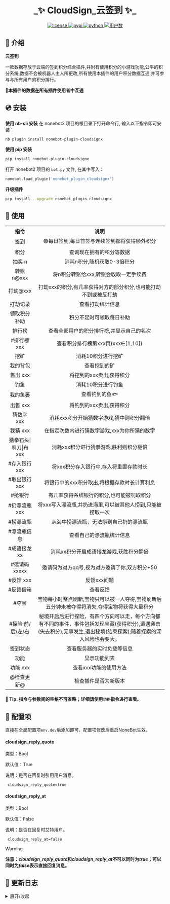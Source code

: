 <h1 align="center">_✨ CloudSign_云签到 ✨_</h1>
<p align="center">
<a href="./LICENSE">
    <img src="https://img.shields.io/github/license/Monarchdos/nonebot_plugin_cloudsign.svg" alt="license">
</a>
<a href="https://pypi.python.org/pypi/nonebot_plugin_cloudsignx">
    <img src="https://img.shields.io/pypi/v/nonebot_plugin_cloudsignx.svg" alt="pypi">
</a>
<a href="https://www.python.org">
    <img src="https://img.shields.io/badge/python-3.8+-blue.svg" alt="python">
</a>
<a href="#">
    <img src="https://img.shields.io/badge/dynamic/json?url=https%3A%2F%2Fcloudsign.ayfre.com%2Frelation%2Fusernum%2F&query=num&label=%E7%94%A8%E6%88%B7%E6%95%B0&color=%23f37f40" alt="用户数">
</a>
</p>


## 📖 介绍

**云签到**  

​	一款数据存放于云端的签到积分综合插件,并附有使用积分的小游戏功能,公平的积分系统,数据不会被机器人主人所更改,所有使用本插件的用户积分数据互通,并可参与与所有用户的积分排行。


🎇**本插件的数据在所有插件使用者中互通**

## 💿 安装

**使用 nb-cli 安装** 
在 nonebot2 项目的根目录下打开命令行, 输入以下指令即可安装：

```bash
nb plugin install nonebot-plugin-cloudsignx
```

**使用 pip 安装**  

```bash
pip install nonebot-plugin-cloudsignx
```

打开 nonebot2 项目的 `bot.py` 文件, 在其中写入：
```python
nonebot.load_plugin('nonebot_plugin_cloudsignx')
```

**升级插件**  
```bash
pip install --upgrade nonebot-plugin-cloudsignx
```

## 🎉 使用

<table>
    <tr align="center">
        <th> 指令 </th>
        <th> 说明 </th>
    </tr>
    <tr align="center">
        <td> 签到 </td>
        <td> 🟢每日签到,每日首签与连续签到都将获得额外积分 </td>
    </tr>
    <tr align="center">
        <td> 积分</td>
        <td> 查询现在拥有的积分等数据 </td>
    </tr>
    <tr align="center">
        <td> 抽奖 n</td>
        <td> 消耗n积分,随机获取0-3倍积分 </td>
    </tr>
    <tr align="center">
        <td> 转账 n@xxx </td>
        <td> 将n积分转账给xxx,转账会收取一定手续费 </td>
    </tr>
    <tr align="center">
        <td> 打劫@xxx </td>
        <td> 打劫xxx的积分,有几率获得对方的部分积分,也可能打劫不到或被反打劫 </td>
    </tr>
    <tr align="center">
        <td> 打劫记录 </td>
        <td> 查看打劫统计信息 </td>
    </tr>
    <tr align="center">
        <td> 领取积分补助 </td>
        <td> 积分不足时可领取每日补助 </td>
    </tr>
    <tr align="center">
        <td> 排行榜 </td>
        <td> 查看全部用户的积分排行榜,并显示自己的名次 </td>
    </tr>
    <tr align="center">
        <td> #排行榜 xxx </td>
        <td> 查看积分排行榜第xxx页(xxx∈[1,10]) </td>
    </tr>
    <tr align="center">
        <td> 挖矿 </td>
        <td> 消耗10积分进行挖矿 </td>
    </tr>
    <tr align="center">
        <td> 我的背包 </td>
        <td> 查看挖到的矿 </td>
    </tr>
    <tr align="center">
        <td> 售出 xxx </td>
        <td> 将挖到的xxx卖出,获得积分 </td>
    </tr>
    <tr align="center">
        <td> 钓鱼 </td>
        <td> 消耗10积分进行钓鱼 </td>
    </tr>
    <tr align="center">
        <td> 我的鱼篓 </td>
        <td> 查看钓到的鱼🐟 </td>
    </tr>
    <tr align="center">
        <td> 出售 xxx </td>
        <td> 将钓到的xxx卖出,获得积分 </td>
    </tr>
    <tr align="center">
        <td> 猜数字 xxx </td>
        <td> 消耗xxx积分开始猜数字游戏,猜中则积分翻倍 </td>
    </tr>
    <tr align="center">
        <td> 我猜 xxx </td>
        <td> 在指定次数内进行猜数字游戏,xxx为你所猜的数字 </td>
    </tr>
    <tr align="center">
        <td> 猜拳石头|剪刀|布 xxx </td>
        <td> 消耗xxx积分进行猜拳游戏,胜利则积分翻倍 </td>
    </tr>
    <tr align="center">
        <td> #存入银行 xxx </td>
        <td> 将xxx积分存入银行中,存入将重置存款时长 </td>
    </tr>
    <tr align="center">
        <td> #取出银行 xxx </td>
        <td> 将银行中的xxx积分取出,将根据存款时长计算利息 </td>
    </tr>
    <tr align="center">
        <td> #抢银行 </td>
        <td> 有几率获得系统银行的积分,也可能被罚取积分 </td>
    </tr>
    <tr align="center">
        <td> #扔漂流瓶 xxx </td>
        <td> 将xxx写入漂流瓶,并扔进海里,可以被其他人捞到,只能被捞取一次 </td>
    </tr>
    <tr align="center">
        <td> #捞漂流瓶 </td>
        <td> 从海中捞漂流瓶，无法捞到自己扔的漂流瓶 </td>
    </tr>
    <tr align="center">
        <td> #漂流瓶信息 </td>
        <td> 查看自己的漂流瓶统计信息 </td>
    </tr>
    <tr align="center">
        <td> #成语接龙 xx</td>
        <td> 消耗xx积分开启成语接龙游戏,获胜积分翻倍 </td>
    </tr>
    <tr align="center">
        <td> #邀请码 xxxxx </td>
        <td> 邀请码为对方qq号,视为对方邀请了你,双方积分+50 </td>
    </tr>
    <tr align="center">
        <td> #反馈 xxx </td>
        <td> 反馈xxx问题 </td>
    </tr>
    <tr align="center">
        <td> #反馈信箱 </td>
        <td> 查看反馈 </td>
    </tr>
    <tr align="center">
        <td> #夺宝 </td>
        <td> 宝物每小时整点刷新,宝物只可以被一人夺得,宝物刷新后五分钟未被夺得将消失,夺得宝物将获得大量积分 </td>
    </tr>
    <tr align="center">
        <td> #探险 前/后/左/右 </td>
        <td> 秘境开启后进行探险，有四个方向可以走，每个方向都有不同的事件，事件包括发现宝藏(获得积分),遭遇袭击(失去积分),无事发生,退出秘境(结束探索);随着探索的深入风险也会变大。 </td>
    </tr>
    <tr align="center">
        <td> 签到状态 </td>
        <td> 查看服务器的实时负载等信息 </td>
    </tr>
    <tr align="center">
        <td> 功能 </td>
        <td> 显示功能列表 </td>
    </tr>
    <tr align="center">
        <td> 功能 xxx </td>
        <td> 查看xxx功能的使用方法 </td>
    </tr>
    <tr align="center">
        <td> @检查更新@ </td>
        <td> 检查插件是否为新版本 </td>
    </tr>
</table>


#### 💬 Tip: 指令与参数间的空格不可省略；详细请使用`功能`指令进行查看。

## 📃 配置项

直接在全局配置项`env.dev`后添加即可，配置项修改后重启NoneBot生效。

#### 	cloudsign_reply_quote

类型：Bool

默认值：True

说明：是否在回复时引用用户消息。

```
 cloudsign_reply_quote=true
```

#### 	cloudsign_reply_at

类型：Bool

默认值：False

说明：是否在回复时艾特用户。

```
 cloudsign_reply_at=false
```

> [!WARNING]
> **注意：*cloudsign_reply_quote*和*cloudsign_reply_at*不可以同时为*true*；可以同时为*false*表示直接回复消息。**

## 📝 更新日志

<details>
<summary>展开/收起</summary>

## **2024-09-20 V2.1.2**

  * 修复已知问题。
  * 新增机器人回复艾特或引用消息配置项。

## **2024-07-14 V2.1.0**

  * 优化代码结构。
  * 新增机器人回复是否'@用户'的设置。

## **2023-01-10 V2.0.0**

  * 新增 猜数字 小游戏系统,开始游戏后系统将随机生成一个数字,在规定步数内猜对这个数字则获胜,积分翻倍。
  * 新增 猜拳 小游戏系统,在石头、剪刀、布中与系统进行猜拳,胜利则积分翻倍。
  * 优化细节~
  * 后续非重大更新外都将采用热更新。

## **2023-01-08 V1.3.0**

  * 新增"出售"功能,可将钓到的鱼进行卖出,获取积分。
  * 新增"售出"功能,可将挖到的矿进行卖出,获取积分。
  * 优化细节~

## **2023-01-07 V1.2.8**

  * 新增"功能"指令查看功能使用方法功能。
  * 新增"检查更新"功能(不会主动提示更新)。
  * 若无需要可以不更新~

</details>

